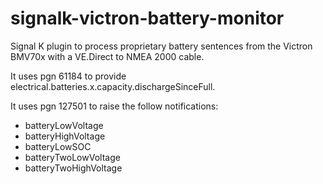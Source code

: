 # signalk-victron-battery-monitor
Signal K plugin to process proprietary battery sentences from the Victron BMV70x with a VE.Direct to NMEA 2000 cable.


It uses pgn 61184 to provide electrical.batteries.x.capacity.dischargeSinceFull.

It uses pgn 127501 to raise the follow notifications:

* batteryLowVoltage
* batteryHighVoltage
* batteryLowSOC
* batteryTwoLowVoltage
* batteryTwoHighVoltage
